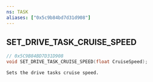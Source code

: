 ```yaml
---
ns: TASK
aliases: ["0x5c9b84bd7d31d908"]
---
```

## SET_DRIVE_TASK_CRUISE_SPEED

```c
// 0x5C9B84BD7D31D908
void SET_DRIVE_TASK_CRUISE_SPEED(float CruiseSpeed);
```

```
Sets the drive tasks cruise speed.
```
